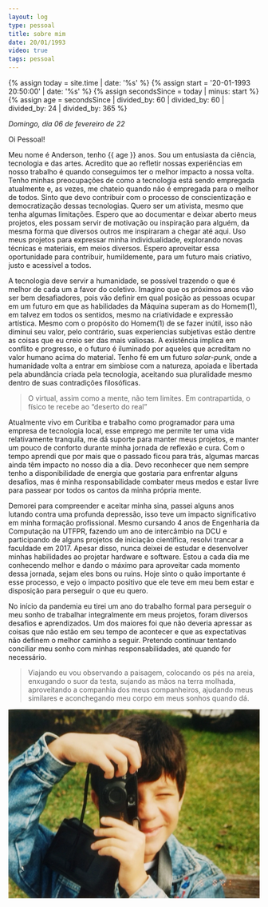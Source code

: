 ```yaml
---
layout: log
type: pessoal
title: sobre mim
date: 20/01/1993
video: true
tags: pessoal
---
```


{%   assign today = site.time | date: '%s'      %}
{%   assign start = '20-01-1993 20:50:00' | date: '%s'  %}
{%   assign secondsSince = today | minus: start     %}
{%   assign age = secondsSince | divided_by: 60 | divided_by: 60 | divided_by: 24 | divided_by: 365 %}


_Domingo, dia 06 de fevereiro de 22_

Oi Pessoal! 

Meu nome é Anderson, tenho {{ age }} anos. Sou um entusiasta da ciência, tecnologia e das artes. Acredito que ao refletir nossas experiências em nosso trabalho é quando conseguimos ter o melhor impacto a nossa volta. Tenho minhas preocupações de como a tecnologia está sendo empregada atualmente e, as vezes, me chateio quando não é empregada para o melhor de todos. Sinto que devo contribuir com o processo de conscientização e democratização dessas tecnologias. Quero ser um ativista, mesmo que tenha algumas limitações. Espero que ao documentar e deixar aberto meus projetos, eles possam servir de motivação ou inspiração para alguém, da mesma forma que diversos outros me inspiraram a chegar até aqui. Uso meus projetos para expressar minha individualidade, explorando novas técnicas e materiais, em meios diversos. Espero aproveitar essa oportunidade para contribuir, humildemente, para um futuro mais criativo, justo e acessível a todos. 

A tecnologia deve servir a humanidade, se possível trazendo o que é melhor de cada um a favor do coletivo. Imagino que os próximos anos vão ser bem desafiadores, pois vão definir em qual posição as pessoas ocupar em um futuro em que as habilidades da Máquina superam as do Homem(1), em talvez em todos os sentidos, mesmo na criatividade e expressão artística. Mesmo com o propósito do Homem(1) de se fazer inútil, isso não diminui seu valor, pelo contrário, suas experiencias subjetivas estão dentre as coisas que eu creio ser das mais valiosas. A existência implica em conflito e progresso, e o futuro é iluminado por aqueles que acreditam no valor humano acima do material. Tenho fé em um futuro _solar-punk_, onde a humanidade volta a entrar em simbiose com a natureza, apoiada e libertada pela abundância criada pela tecnologia, aceitando sua pluralidade mesmo dentro de suas contradições filosóficas.

> O virtual, assim como a mente, não tem limites. Em contrapartida, o físico te recebe ao “deserto do real”

Atualmente vivo em Curitiba e trabalho como programador para uma empresa de tecnologia local, esse emprego me permite ter uma vida relativamente tranquila, me dá suporte para manter meus projetos, e manter um pouco de conforto durante minha jornada de reflexão e cura. Com o tempo aprendi que por mais que o passado ficou para trás, algumas marcas ainda têm impacto no nosso dia a dia. Devo reconhecer que nem sempre tenho a disponibilidade de energia que gostaria para enfrentar alguns desafios, mas é minha responsabilidade combater meus medos e estar livre para passear por todos os cantos da minha própria mente. 

Demorei para compreender e aceitar minha sina, passei alguns anos lutando contra uma profunda depressão, isso teve um impacto significativo em minha formação profissional. Mesmo cursando 4 anos de Engenharia da Computação na UTFPR, fazendo um ano de intercâmbio na DCU e participando de alguns projetos de iniciação científica, resolvi trancar a faculdade em 2017. Apesar disso, nunca deixei de estudar e desenvolver minhas habilidades ao projetar hardware e software. Estou a cada dia me conhecendo melhor e dando o máximo para aproveitar cada momento dessa jornada, sejam eles bons ou ruins. Hoje sinto o quão importante é esse processo, e vejo o impacto positivo que ele teve em meu bem estar e disposição para perseguir o que eu quero.

No início da pandemia eu tirei um ano do trabalho formal para perseguir o meu sonho de trabalhar integralmente em meus projetos, foram diversos desafios e aprendizados. Um dos maiores foi que não deveria apressar as coisas que não estão em seu tempo de acontecer e que as expectativas não definem o melhor caminho a seguir. Pretendo continuar tentando conciliar meu sonho com minhas responsabilidades, até quando for necessário. 

> Viajando eu vou observando a paisagem, colocando os pés na areia, enxugando o suor da testa, sujando as mãos na terra molhada, aproveitando a companhia dos meus companheiros, ajudando meus similares e aconchegando meu corpo em meus sonhos quando dá.

![](/assets/img/1522602472116-178d0c03-eb4c-4ae0-abc7-c30dfd0014b8.webp)